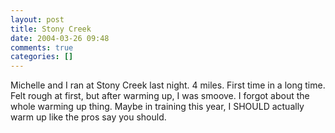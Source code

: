 ```yaml
---
layout: post
title: Stony Creek
date: 2004-03-26 09:48
comments: true
categories: []
---
```

Michelle and I ran at Stony Creek last night. 4 miles. First time in a long time. Felt rough at first, but after warming up, I was smoove. I forgot about the whole warming up thing. Maybe in training this year, I SHOULD actually warm up like the pros say you should.
